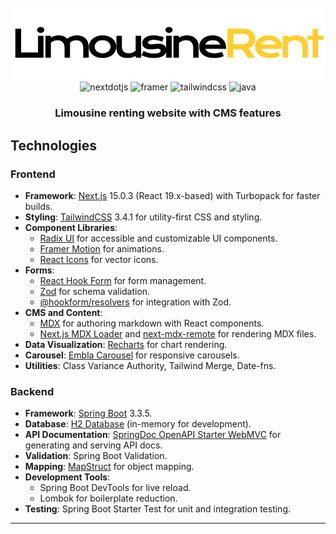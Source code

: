 <div align="center">
  <br />
      <img src="/docs/assets/github_banner.png" alt="Project Banner">
  <br />

  <div>
    <img src="https://img.shields.io/badge/-Next_JS-black?style=for-the-badge&logoColor=white&logo=nextdotjs&color=000000" alt="nextdotjs" />
    <img src="https://img.shields.io/badge/-Framer-black?style=for-the-badge&logoColor=white&logo=framer&color=0055FF" alt="framer" />
    <img src="https://img.shields.io/badge/-Tailwind_CSS-black?style=for-the-badge&logoColor=white&logo=tailwindcss&color=06B6D4" alt="tailwindcss" />
    <img src="https://img.shields.io/badge/Java-ED8B00?style=for-the-badge&logo=openjdk&logoColor=white" alt="java" />
  </div>

<h3 align="center">Limousine renting website with CMS features</h3>
</div>

## Technologies

### Frontend
- **Framework**: [Next.js](https://nextjs.org/) 15.0.3 (React 19.x-based) with Turbopack for faster builds.
- **Styling**: [TailwindCSS](https://tailwindcss.com/) 3.4.1 for utility-first CSS and styling.
- **Component Libraries**:
    - [Radix UI](https://www.radix-ui.com/) for accessible and customizable UI components.
    - [Framer Motion](https://www.framer.com/motion/) for animations.
    - [React Icons](https://react-icons.github.io/react-icons/) for vector icons.
- **Forms**:
    - [React Hook Form](https://react-hook-form.com/) for form management.
    - [Zod](https://zod.dev/) for schema validation.
    - [@hookform/resolvers](https://www.npmjs.com/package/@hookform/resolvers) for integration with Zod.
- **CMS and Content**:
    - [MDX](https://mdxjs.com/) for authoring markdown with React components.
    - [Next.js MDX Loader](https://nextjs.org/docs/advanced-features/using-mdx) and [next-mdx-remote](https://github.com/hashicorp/next-mdx-remote) for rendering MDX files.
- **Data Visualization**: [Recharts](https://recharts.org/) for chart rendering.
- **Carousel**: [Embla Carousel](https://www.embla-carousel.com/) for responsive carousels.
- **Utilities**: Class Variance Authority, Tailwind Merge, Date-fns.

### Backend
- **Framework**: [Spring Boot](https://spring.io/projects/spring-boot) 3.3.5.
- **Database**: [H2 Database](https://www.h2database.com/) (in-memory for development).
- **API Documentation**: [SpringDoc OpenAPI Starter WebMVC](https://springdoc.org/) for generating and serving API docs.
- **Validation**: Spring Boot Validation.
- **Mapping**: [MapStruct](https://mapstruct.org/) for object mapping.
- **Development Tools**:
    - Spring Boot DevTools for live reload.
    - Lombok for boilerplate reduction.
- **Testing**: Spring Boot Starter Test for unit and integration testing.

---
